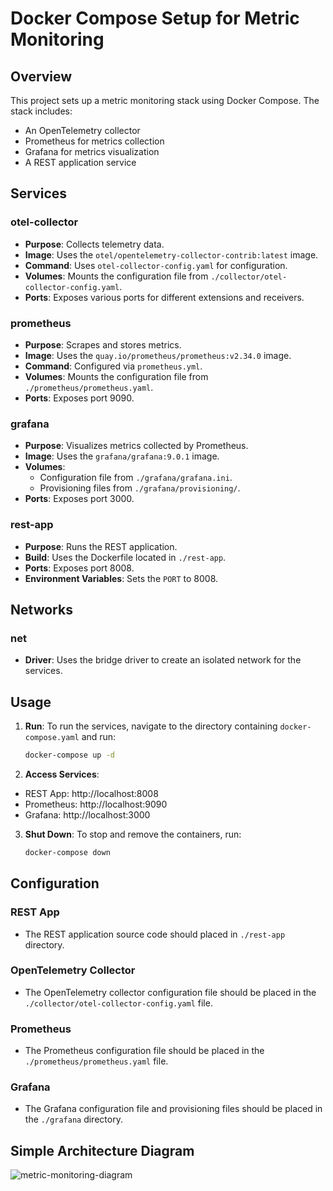 ﻿# Docker Compose Setup for Metric Monitoring

## Overview

This project sets up a metric monitoring stack using Docker Compose. The stack includes:
- An OpenTelemetry collector
- Prometheus for metrics collection
- Grafana for metrics visualization
- A REST application service

## Services

### otel-collector
- **Purpose**: Collects telemetry data.
- **Image**: Uses the `otel/opentelemetry-collector-contrib:latest` image.
- **Command**: Uses `otel-collector-config.yaml` for configuration.
- **Volumes**: Mounts the configuration file from `./collector/otel-collector-config.yaml`.
- **Ports**: Exposes various ports for different extensions and receivers.

### prometheus
- **Purpose**: Scrapes and stores metrics.
- **Image**: Uses the `quay.io/prometheus/prometheus:v2.34.0` image.
- **Command**: Configured via `prometheus.yml`.
- **Volumes**: Mounts the configuration file from `./prometheus/prometheus.yaml`.
- **Ports**: Exposes port 9090.

### grafana
- **Purpose**: Visualizes metrics collected by Prometheus.
- **Image**: Uses the `grafana/grafana:9.0.1` image.
- **Volumes**: 
  - Configuration file from `./grafana/grafana.ini`.
  - Provisioning files from `./grafana/provisioning/`.
- **Ports**: Exposes port 3000.

### rest-app
- **Purpose**: Runs the REST application.
- **Build**: Uses the Dockerfile located in `./rest-app`.
- **Ports**: Exposes port 8008.
- **Environment Variables**: Sets the `PORT` to 8008.

## Networks

### net
- **Driver**: Uses the bridge driver to create an isolated network for the services.

## Usage

1. **Run**: To run the services, navigate to the directory containing `docker-compose.yaml` and run:
   ```sh
   docker-compose up -d
   ```

2. **Access Services**:
- REST App: http://localhost:8008
- Prometheus: http://localhost:9090
- Grafana: http://localhost:3000

3. **Shut Down**: To stop and remove the containers, run:
   ```sh
   docker-compose down
   ```

## Configuration

### REST App
- The REST application source code should placed in `./rest-app` directory.

### OpenTelemetry Collector
- The OpenTelemetry collector configuration file should be placed in the `./collector/otel-collector-config.yaml` file.

### Prometheus
- The Prometheus configuration file should be placed in the `./prometheus/prometheus.yaml` file.

### Grafana
- The Grafana configuration file and provisioning files should be placed in the `./grafana` directory.

## Simple Architecture Diagram
![metric-monitoring-diagram](https://github.com/amirrhkm/metrics-monitoring/assets/152793780/233d01dd-ec18-4697-b64b-e6d2f692c57c)
